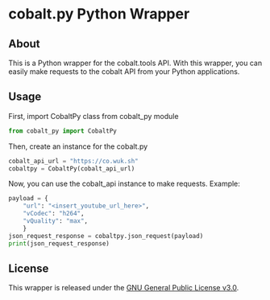 # cobalt.py Python Wrapper
## About
This is a Python wrapper for the cobalt.tools API. With this wrapper, you can easily make requests to the cobalt API from your Python applications.

## Usage
First, import CobaltPy class from cobalt_py module
```python
from cobalt_py import CobaltPy
```
Then, create an instance for the cobalt.py
```python
cobalt_api_url = "https://co.wuk.sh"
cobaltpy = CobaltPy(cobalt_api_url)
```
Now, you can use the cobalt_api instance to make requests. Example:
```python
payload = {
    "url": "<insert_youtube_url_here>",
    "vCodec": "h264",
    "vQuality": "max",
    }
json_request_response = cobaltpy.json_request(payload)
print(json_request_response)
```

## License
This wrapper is released under the [GNU General Public License v3.0](https://www.gnu.org/licenses/gpl-3.0.en.html).
